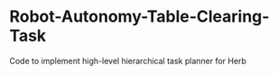 # Robot-Autonomy-Table-Clearing-Task
Code to implement high-level hierarchical task planner for Herb
